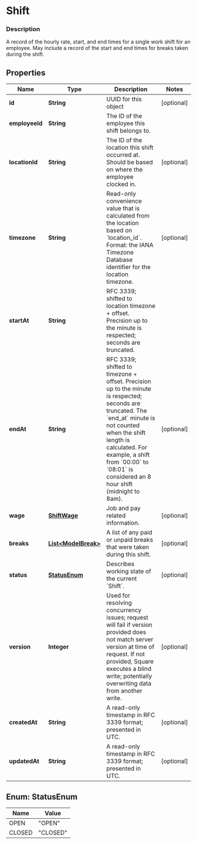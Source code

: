 
# Shift

### Description

A record of the hourly rate, start, and end times for a single work shift  for an employee. May include a record of the start and end times for breaks  taken during the shift.

## Properties
Name | Type | Description | Notes
------------ | ------------- | ------------- | -------------
**id** | **String** | UUID for this object |  [optional]
**employeeId** | **String** | The ID of the employee this shift belongs to. | 
**locationId** | **String** | The ID of the location this shift occurred at. Should be based on where the employee clocked in. |  [optional]
**timezone** | **String** | Read-only convenience value that is calculated from the location based on &#x60;location_id&#x60;. Format: the IANA Timezone Database identifier for the location timezone. |  [optional]
**startAt** | **String** | RFC 3339; shifted to location timezone + offset. Precision up to the minute is respected; seconds are truncated. | 
**endAt** | **String** | RFC 3339; shifted to timezone + offset. Precision up to the minute is respected; seconds are truncated. The &#x60;end_at&#x60; minute is not counted when the shift length is calculated. For example, a shift from &#x60;00:00&#x60; to &#x60;08:01&#x60; is considered an 8 hour shift (midnight to 8am). |  [optional]
**wage** | [**ShiftWage**](ShiftWage.md) | Job and pay related information. |  [optional]
**breaks** | [**List&lt;ModelBreak&gt;**](ModelBreak.md) | A list of any paid or unpaid breaks that were taken during this shift. |  [optional]
**status** | [**StatusEnum**](#StatusEnum) | Describes working state of the current &#x60;Shift&#x60;. |  [optional]
**version** | **Integer** | Used for resolving concurrency issues; request will fail if version provided does not match server version at time of request. If not provided, Square executes a blind write; potentially overwriting data from another write. |  [optional]
**createdAt** | **String** | A read-only timestamp in RFC 3339 format; presented in UTC. |  [optional]
**updatedAt** | **String** | A read-only timestamp in RFC 3339 format; presented in UTC. |  [optional]


<a name="StatusEnum"></a>
## Enum: StatusEnum
Name | Value
---- | -----
OPEN | &quot;OPEN&quot;
CLOSED | &quot;CLOSED&quot;



